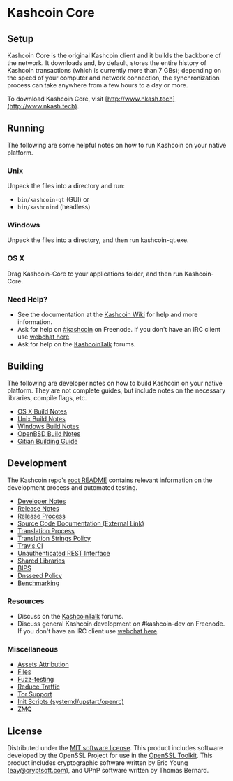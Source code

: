 Kashcoin Core
=============

Setup
---------------------
Kashcoin Core is the original Kashcoin client and it builds the backbone of the network. It downloads and, by default, stores the entire history of Kashcoin transactions (which is currently more than 7 GBs); depending on the speed of your computer and network connection, the synchronization process can take anywhere from a few hours to a day or more.

To download Kashcoin Core, visit [http://www.nkash.tech](http://www.nkash.tech).

Running
---------------------
The following are some helpful notes on how to run Kashcoin on your native platform.

### Unix

Unpack the files into a directory and run:

- `bin/kashcoin-qt` (GUI) or
- `bin/kashcoind` (headless)

### Windows

Unpack the files into a directory, and then run kashcoin-qt.exe.

### OS X

Drag Kashcoin-Core to your applications folder, and then run Kashcoin-Core.

### Need Help?

* See the documentation at the [Kashcoin Wiki](https://kashcoin.info/)
for help and more information.
* Ask for help on [#kashcoin](http://webchat.freenode.net?channels=kashcoin) on Freenode. If you don't have an IRC client use [webchat here](http://webchat.freenode.net?channels=kashcoin).
* Ask for help on the [KashcoinTalk](https://kashcointalk.io/) forums.

Building
---------------------
The following are developer notes on how to build Kashcoin on your native platform. They are not complete guides, but include notes on the necessary libraries, compile flags, etc.

- [OS X Build Notes](build-osx.md)
- [Unix Build Notes](build-unix.md)
- [Windows Build Notes](build-windows.md)
- [OpenBSD Build Notes](build-openbsd.md)
- [Gitian Building Guide](gitian-building.md)

Development
---------------------
The Kashcoin repo's [root README](/README.md) contains relevant information on the development process and automated testing.

- [Developer Notes](developer-notes.md)
- [Release Notes](release-notes.md)
- [Release Process](release-process.md)
- [Source Code Documentation (External Link)](https://dev.visucore.com/kashcoin/doxygen/)
- [Translation Process](translation_process.md)
- [Translation Strings Policy](translation_strings_policy.md)
- [Travis CI](travis-ci.md)
- [Unauthenticated REST Interface](REST-interface.md)
- [Shared Libraries](shared-libraries.md)
- [BIPS](bips.md)
- [Dnsseed Policy](dnsseed-policy.md)
- [Benchmarking](benchmarking.md)

### Resources
* Discuss on the [KashcoinTalk](https://kashcointalk.io/) forums.
* Discuss general Kashcoin development on #kashcoin-dev on Freenode. If you don't have an IRC client use [webchat here](http://webchat.freenode.net/?channels=kashcoin-dev).

### Miscellaneous
- [Assets Attribution](assets-attribution.md)
- [Files](files.md)
- [Fuzz-testing](fuzzing.md)
- [Reduce Traffic](reduce-traffic.md)
- [Tor Support](tor.md)
- [Init Scripts (systemd/upstart/openrc)](init.md)
- [ZMQ](zmq.md)

License
---------------------
Distributed under the [MIT software license](/COPYING).
This product includes software developed by the OpenSSL Project for use in the [OpenSSL Toolkit](https://www.openssl.org/). This product includes
cryptographic software written by Eric Young ([eay@cryptsoft.com](mailto:eay@cryptsoft.com)), and UPnP software written by Thomas Bernard.
